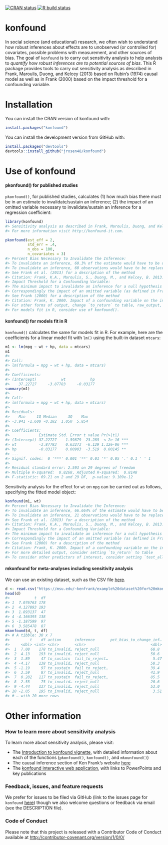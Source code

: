 
<!-- README.md is generated from README.Rmd. Please edit that file -->

<!-- badges: start -->

[![CRAN
status](https://www.r-pkg.org/badges/version/konfound)](https://cran.r-project.org/package=konfound)
[![R build
status](https://github.com/jrosen48/konfound/workflows/R-CMD-check/badge.svg)](https://github.com/jrosen48/konfound/actions)

<!-- badges: end -->

# konfound

In social science (and educational) research, we often wish to
understand how robust inferences about effects are to unobserved (or
controlled for) covariates, possible problems with measurement, and
other sources of bias. The goal of `konfound` is to carry out
sensitivity analysis to help analysts to *quantify how robust inferences
are to potential sources of bias*. This R package provides tools to
carry out sensitivity analysis as described in Frank, Maroulis, Duong,
and Kelcey (2013) based on Rubin’s (1974) causal model as well as in
Frank (2000) based on the impact threshold for a confounding variable.

# Installation

You can install the CRAN version of konfound with:

``` r
install.packages("konfound")
```

You can install the development version from GitHub with:

``` r
install.packages("devtools")
devtools::install_github("jrosen48/konfound")
```

# Use of konfound

#### pkonfound() for published studies

`pkonfound()`, for published studies, calculates (1) how much bias there
must be in an estimate to invalidate/sustain an inference; (2) the
impact of an omitted variable necessary to invalidate/sustain an
inference for a regression coefficient:

``` r
library(konfound)
#> Sensitivity analysis as described in Frank, Maroulis, Duong, and Kelcey (2013) and in Frank (2000).
#> For more information visit http://konfound-it.com.
```

``` r
pkonfound(est_eff = 2, 
          std_err = .4, 
          n_obs = 100, 
          n_covariates = 3)
#> Percent Bias Necessary to Invalidate the Inference:
#> To invalidate an inference, 60.3% of the estimate would have to be due to bias. This is based on a threshold of 0.794 for statistical significance (alpha = 0.05).
#> To invalidate an inference, 60 observations would have to be replaced with cases for which the effect is 0.
#> See Frank et al. (2013) for a description of the method
#> Citation: Frank, K.A., Maroulis, S., Duong, M., and Kelcey, B. 2013. What would it take to change an inference? Using Rubin's causal model to interpret the robustness of causal inferences. Education, Evaluation and Policy Analysis, 35 437-460.
#> Impact Threshold for a Confounding Variable:
#> The minimum impact to invalidate an inference for a null hypothesis of 0 effect is based on a correlation of 0.568 with the outcome and at 0.568 with the predictor of interest (conditioning on observed covariates) based on a threshold of 0.201 for statistical significance (alpha = 0.05).
#> Correspondingly the impact of an omitted variable (as defined in Frank 2000) must be 0.568 X 0.568 = 0.323 to invalidate an inference for a null hypothesis of 0 effect.
#> See Frank (2000) for a description of the method
#> Citation: Frank, K. 2000. Impact of a confounding variable on the inference of a regression coefficient. Sociological Methods and Research, 29 (2), 147-194
#> For other forms of output, change `to_return` to table, raw_output, thres_plot, or corr_plot.
#> For models fit in R, consider use of konfound().
```

#### konfound() for models fit in R

`konfound()` calculates the same for models fit in R. For example, here
are the coefficients for a linear model fit with `lm()` using the
built-in dataset `mtcars`:

``` r
m1 <- lm(mpg ~ wt + hp, data = mtcars)
m1
#> 
#> Call:
#> lm(formula = mpg ~ wt + hp, data = mtcars)
#> 
#> Coefficients:
#> (Intercept)           wt           hp  
#>    37.22727     -3.87783     -0.03177
summary(m1)
#> 
#> Call:
#> lm(formula = mpg ~ wt + hp, data = mtcars)
#> 
#> Residuals:
#>    Min     1Q Median     3Q    Max 
#> -3.941 -1.600 -0.182  1.050  5.854 
#> 
#> Coefficients:
#>             Estimate Std. Error t value Pr(>|t|)    
#> (Intercept) 37.22727    1.59879  23.285  < 2e-16 ***
#> wt          -3.87783    0.63273  -6.129 1.12e-06 ***
#> hp          -0.03177    0.00903  -3.519  0.00145 ** 
#> ---
#> Signif. codes:  0 '***' 0.001 '**' 0.01 '*' 0.05 '.' 0.1 ' ' 1
#> 
#> Residual standard error: 2.593 on 29 degrees of freedom
#> Multiple R-squared:  0.8268, Adjusted R-squared:  0.8148 
#> F-statistic: 69.21 on 2 and 29 DF,  p-value: 9.109e-12
```

Sensitivity analysis for the effect for `wt` on `mpg` can be carried out
as follows, specifying the fitted model object:

``` r
konfound(m1, wt)
#> Percent Bias Necessary to Invalidate the Inference:
#> To invalidate an inference, 66.664% of the estimate would have to be due to bias. This is based on a threshold of -1.293 for statistical significance (alpha = 0.05).
#> To invalidate an inference, 21 observations would have to be replaced with cases for which the effect is 0.
#> See Frank et al. (2013) for a description of the method
#> Citation: Frank, K.A., Maroulis, S., Duong, M., and Kelcey, B. 2013. What would it take to change an inference? Using Rubin's causal model to interpret the robustness of causal inferences. Education, Evaluation and Policy Analysis, 35 437-460.
#> Impact Threshold for a Confounding Variable:
#> The minimum impact to invalidate an inference for a null hypothesis of 0 effect is based on a correlation of 0.787 with the outcome and at 0.787 with the predictor of interest (conditioning on observed covariates) based on a threshold of -0.36 for statistical significance (alpha = 0.05).
#> Correspondingly the impact of an omitted variable (as defined in Frank 2000) must be 0.787 X 0.787 = 0.619 to invalidate an inference for a null hypothesis of 0 effect.
#> See Frank (2000) for a description of the method
#> Citation: Frank, K. 2000. Impact of a confounding variable on the inference of a regression coefficient. Sociological Methods and Research, 29 (2), 147-194
#> For more detailed output, consider setting `to_return` to table
#> To consider other predictors of interest, consider setting `test_all` to TRUE.
```

#### mkonfound for meta-analyses including sensitivity analysis

We can use an existing dataset, such as the CSV file
[here](https://msu.edu/~kenfrank/example%20dataset%20for%20mkonfound.csv).

``` r
d <- read.csv("https://msu.edu/~kenfrank/example%20dataset%20for%20mkonfound.csv")
head(d)
#>           t  df
#> 1  7.076763 178
#> 2  4.127893 193
#> 3  1.893137  47
#> 4 -4.166395 138
#> 5 -1.187599  97
#> 6  3.585478  87
mkonfound(d, t, df)
#> # A tibble: 30 x 7
#>         t    df action      inference       pct_bias_to_change_inf…   itcv r_con
#>     <dbl> <int> <chr>       <chr>                             <dbl>  <dbl> <dbl>
#>  1  7.08    178 to_invalid… reject_null                       68.8   0.378 0.614
#>  2  4.13    193 to_invalid… reject_null                       50.6   0.168 0.41 
#>  3  1.89     47 to_sustain  fail_to_reject…                    5.47 -0.012 0.11 
#>  4 -4.17    138 to_invalid… reject_null                       50.3   0.202 0.449
#>  5 -1.19     97 to_sustain  fail_to_reject…                   39.4  -0.065 0.255
#>  6  3.59     87 to_invalid… reject_null                       41.9   0.19  0.436
#>  7  0.282   117 to_sustain  fail_to_reject…                   85.5  -0.131 0.361
#>  8  2.55     75 to_invalid… reject_null                       20.6   0.075 0.274
#>  9 -4.44    137 to_invalid… reject_null                       53.0   0.225 0.475
#> 10 -2.05    195 to_invalid… reject_null                        3.51  0.006 0.077
#> # … with 20 more rows
```

# Other information

### How to learn more about sensitivity analysis

To learn more about sensitivity analysis, please visit:

  - The [Introduction to konfound
    vignette](https://jrosen48.github.io/konfound/articles/Introduction_to_konfound.html),
    with detailed information about each of the functions
    (`pkonfound()`, `konfound()`, and `mkounfound()`)
  - The causal inference section of Ken Frank’s website
    [here](https://msu.edu/~kenfrank/research.htm#causal)
  - The [konfound interactive web
    application](https://jmichaelrosenberg.shinyapps.io/shinykonfound/),
    with links to PowerPoints and key publications

### Feedback, issues, and feature requests

We prefer for issues to be filed via GitHub (link to the issues page for
`konfound` [here](https://github.com/jrosen48/konfound/issues)) though
we also welcome questions or feedback via email (see the DESCRIPTION
file).

### Code of Conduct

Please note that this project is released with a Contributor Code of
Conduct available at <http://contributor-covenant.org/version/1/0/0/>
